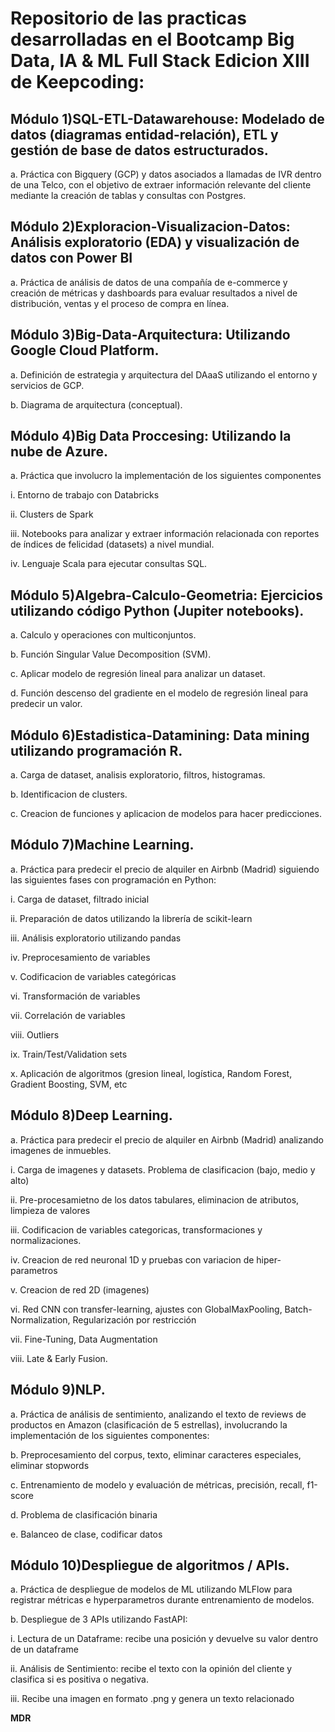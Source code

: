 
# Repositorio de las practicas desarrolladas en el Bootcamp Big Data, IA & ML Full Stack Edicion XIII de Keepcoding:

## Módulo 1)SQL-ETL-Datawarehouse: Modelado de datos (diagramas entidad-relación), ETL y gestión de base de datos estructurados. 

  a.	Práctica con Bigquery (GCP) y datos asociados a llamadas de IVR dentro de una Telco, con el objetivo de extraer información relevante del cliente mediante la creación de tablas y consultas con Postgres. 


## Módulo 2)Exploracion-Visualizacion-Datos:	Análisis exploratorio (EDA) y visualización de datos con Power BI

  a.	Práctica de análisis de datos de una compañía de e-commerce y creación de métricas y dashboards para evaluar resultados a nivel de distribución, ventas y el proceso de compra en línea.

## Módulo 3)Big-Data-Arquitectura: Utilizando Google Cloud Platform. 

  a.	Definición de estrategia y arquitectura del DAaaS utilizando el entorno y servicios de GCP.
  
  b.	Diagrama de arquitectura (conceptual).

## Módulo 4)Big Data Proccesing: Utilizando la nube de Azure. 

  a.	Práctica que involucro la implementación de los siguientes componentes
  
  i.	Entorno de trabajo con Databricks
  
  ii.	Clusters de Spark
  
  iii.	Notebooks para analizar y extraer información relacionada con reportes de índices de felicidad (datasets) a nivel mundial. 
  
  iv.	Lenguaje Scala para ejecutar consultas SQL. 

## Módulo 5)Algebra-Calculo-Geometria: Ejercicios utilizando código Python (Jupiter notebooks). 

  a.	Calculo y operaciones con multiconjuntos.
  
  b.	Función Singular Value Decomposition (SVM).

  c. Aplicar modelo de regresión lineal para analizar un dataset.

  d. Función descenso del gradiente en el modelo de regresión lineal para predecir un valor.

## Módulo 6)Estadistica-Datamining: Data mining utilizando programación R. 

  a.	Carga de dataset, analisis exploratorio, filtros, histogramas.
  
  b.	Identificacion de clusters.

  c. Creacion de funciones y aplicacion de modelos para hacer predicciones.
  
## Módulo 7)Machine Learning. 

  a.	Práctica para predecir el precio de alquiler en Airbnb (Madrid) siguiendo las siguientes fases con programación en Python:
  
  i.	Carga de dataset, filtrado inicial
  
  ii.	Preparación de datos utilizando la librería de scikit-learn
  
  iii.	Análisis exploratorio utilizando pandas
  
  iv.	Preprocesamiento de variables
  
  v.	Codificacion de variables categóricas
 
  vi.	Transformación de variables
 
  vii.	Correlación de variables
  
  viii.	Outliers
  
  ix.	Train/Test/Validation sets
  
  x.	Aplicación de algoritmos (gresion lineal, logística, Random Forest, Gradient Boosting, SVM, etc

## Módulo 8)Deep Learning. 

  a.	Práctica para predecir el precio de alquiler en Airbnb (Madrid) analizando imagenes de inmuebles.
  
  i.	Carga de imagenes y datasets. Problema de clasificacion (bajo, medio y alto)
    
  ii.	Pre-procesamietno de los datos tabulares, eliminacion de atributos, limpieza de valores

  iii. Codificacion de variables categoricas, transformaciones y normalizaciones.

  iv.	Creacion de red neuronal 1D y pruebas con variacion de hiper-parametros
  
  v.	Creacion de red 2D (imagenes)

  vi.	Red CNN con transfer-learning, ajustes con GlobalMaxPooling, Batch-Normalization, Regularización por restricción 
 
  vii. Fine-Tuning, Data Augmentation

  viii.	Late & Early Fusion.  
  
## Módulo 9)NLP. 

  a.	Práctica de análisis de sentimiento, analizando el texto de reviews de productos en Amazon (clasificación de 5 estrellas), involucrando la implementación de los siguientes componentes:

  b.	Preprocesamiento del corpus, texto, eliminar caracteres especiales, eliminar stopwords

  c.	Entrenamiento de modelo y evaluación de métricas, precisión, recall, f1-score

  d.	Problema de clasificación binaria

  e.	Balanceo de clase, codificar datos

## Módulo 10)Despliegue de algoritmos / APIs. 

  a.	Práctica de despliegue de modelos de ML utilizando MLFlow para registrar métricas e hyperparametros durante entrenamiento de modelos.

  b.	Despliegue de 3 APIs utilizando FastAPI:
  
  i.	Lectura de un Dataframe: recibe una posición y devuelve su valor dentro de un dataframe
  
  ii.	Análisis de Sentimiento: recibe el texto con la opinión del cliente y clasifica si es positiva o negativa.
  
  iii.	Recibe una imagen en formato .png y genera un texto relacionado
  

**MDR**
